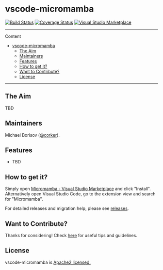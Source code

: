 # vscode-micromamba 

[![Build Status](https://travis-ci.org/corker/vscode-micromamba.svg?branch=master)](https://travis-ci.org/corker/vscode-micromamba) [![Coverage Status](https://coveralls.io/repos/github/corker/vscode-micromamba/badge.svg?branch=master)](https://coveralls.io/github/corker/vscode-micromamba?branch=master) [![Visual Studio Marketplace](https://img.shields.io/visual-studio-marketplace/v/corker.vscode-micromamba?color=success&label=Visual%20Studio%20Marketplace)](https://marketplace.visualstudio.com/items?itemName=corker.vscode-micromamba) 

---


Content
- [vscode-micromamba](#vscode-micromamba)
  - [The Aim](#the-aim)
  - [Maintainers](#maintainers)
  - [Features](#features)
  - [How to get it?](#how-to-get-it)
  - [Want to Contribute?](#want-to-contribute)
  - [License](#license)

---

## The Aim

TBD

## Maintainers

Michael Borisov ([@corker](https://github.com/corker)).

## Features

* TBD

## How to get it?

Simply open [Micromamba - Visual Studio Marketplace](https://marketplace.visualstudio.com/items?itemName=corker.vscode-micromamba) and click "Install".
Alternatively open Visual Studio Code, go to the extension view and search for "Micromamba".
 
For detailed releases and migration help, please see [releases](https://github.com/corker/vscode-micromamba/releases).


## Want to Contribute?

Thanks for considering! Check [here](CONTRIBUTING.md) for useful tips and guidelines.

## License

vscode-micromamba is [Apache2 licensed.](LICENSE)
